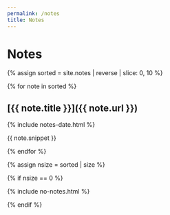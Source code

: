 ```yaml
---
permalink: /notes
title: Notes
---
```


# Notes

{% assign sorted = site.notes | reverse | slice: 0, 10 %}

{% for note in sorted %}

## [{{ note.title }}]({{ note.url }})

{% include notes-date.html %}

{{ note.snippet }}

{% endfor %}

{% assign nsize = sorted | size %}

{% if nsize == 0 %}

{% include no-notes.html %}

{% endif %}
